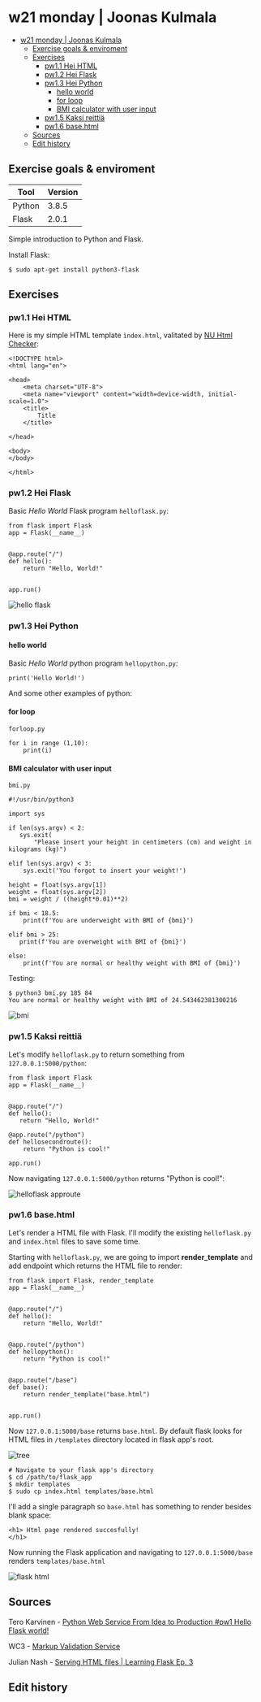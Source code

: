 # w21 monday | Joonas Kulmala

- [w21 monday | Joonas Kulmala](#w21-monday--joonas-kulmala)
  - [Exercise goals & enviroment](#exercise-goals--enviroment)
  - [Exercises](#exercises)
    - [pw1.1 Hei HTML](#pw11-hei-html)
    - [pw1.2 Hei Flask](#pw12-hei-flask)
    - [pw1.3 Hei Python](#pw13-hei-python)
      - [hello world](#hello-world)
      - [for loop](#for-loop)
      - [BMI calculator with user input](#bmi-calculator-with-user-input)
    - [pw1.5 Kaksi reittiä](#pw15-kaksi-reittiä)
    - [pw1.6 base.html](#pw16-basehtml)
  - [Sources](#sources)
  - [Edit history](#edit-history)

## Exercise goals & enviroment

| Tool   | Version |
| ------ | ------- |
| Python | 3.8.5   |
| Flask  | 2.0.1   |

Simple introduction to Python and Flask.

Install Flask:

    $ sudo apt-get install python3-flask

## Exercises

### pw1.1 Hei HTML

Here is my simple HTML template `ìndex.html`, valitated by [NU Html Checker](https://validator.w3.org/nu/#textarea):

    <!DOCTYPE html>
    <html lang="en">

    <head>
        <meta charset="UTF-8">
        <meta name="viewport" content="width=device-width, initial-scale=1.0">
        <title>
            Title
        </title>

    </head>

    <body>
    </body>

    </html>

### pw1.2 Hei Flask

Basic *Hello World* Flask program `helloflask.py`:

    from flask import Flask
    app = Flask(__name__)


    @app.route("/")
    def hello():
        return "Hello, World!"


    app.run()

![hello flask](Resources/helloflask.png )

### pw1.3 Hei Python

#### hello world

Basic *Hello World* python program `hellopython.py`:

    print('Hello World!')

And some other examples of python:

#### for loop

`forloop.py`

    for i in range (1,10):
    	print(i)

#### BMI calculator with user input

`bmi.py`

    #!/usr/bin/python3

    import sys

    if len(sys.argv) < 2:
       sys.exit(
           "Please insert your height in centimeters (cm) and weight in kilograms (kg)")

    elif len(sys.argv) < 3:
        sys.exit('You forgot to insert your weight!')

    height = float(sys.argv[1])
    weight = float(sys.argv[2])
    bmi = weight / ((height*0.01)**2)

    if bmi < 18.5:
        print(f'You are underweight with BMI of {bmi}')

    elif bmi > 25:
       print(f'You are overweight with BMI of {bmi}')

    else:
        print(f'You are normal or healthy weight with BMI of {bmi}')

Testing:

    $ python3 bmi.py 185 84
    You are normal or healthy weight with BMI of 24.543462381300216

![bmi](Resources/bmi.png)

### pw1.5 Kaksi reittiä

Let's modify `helloflask.py` to return something from `127.0.0.1:5000/python`:

    from flask import Flask
    app = Flask(__name__)


    @app.route("/")
    def hello():
       return "Hello, World!"

    @app.route("/python")
    def hellosecondroute():
    	return "Python is cool!"

    app.run()

Now navigating `127.0.0.1:5000/python` returns "Python is cool!":

![helloflask approute](Resources/helloflask_approute.png)

### pw1.6 base.html

Let's render a HTML file with Flask. I'll modify the existing `helloflask.py` and `index.html` files to save some time.

Starting with `helloflask.py`, we are going to import **render_template** and add endpoint which returns the HTML file to render:

    from flask import Flask, render_template
    app = Flask(__name__)


    @app.route("/")
    def hello():
        return "Hello, World!"


    @app.route("/python")
    def hellopython():
        return "Python is cool!"


    @app.route("/base")
    def base():
        return render_template("base.html")


    app.run()

Now `127.0.0.1:5000/base` returns `base.html`. By default flask looks for HTML files in `/templates` directory located in flask app's root.

![tree](Resources/tree.png)

    # Navigate to your flask app's directory
    $ cd /path/to/flask_app
    $ mkdir templates
    $ sudo cp index.html templates/base.html

I'll add a single paragraph so `base.html` has something to render besides blank space:

    <h1> Html page rendered succesfully!
    </h1>

Now running the Flask application and navigating to `127.0.0.1:5000/base` renders `templates/base.html`

![flask html](Resources/helloflask_html.png)

## Sources

Tero Karvinen - [Python Web Service From Idea to Production #pw1 Hello Flask world!](https://terokarvinen.com/2021/python-web-service-from-idea-to-production/#pw1-hello-flask-world)

WC3 - [Markup Validation Service](https://validator.w3.org/#validate_by_input)

Julian Nash - [Serving HTML files | Learning Flask Ep. 3](https://pythonise.com/series/learning-flask/rendering-html-files-with-flask)

## Edit history
